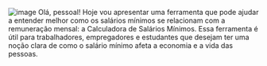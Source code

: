 ![image](https://github.com/user-attachments/assets/3b9aea7a-4f18-4bd3-b5e7-620e0f4b53d7)
Olá, pessoal! Hoje vou apresentar uma ferramenta que pode ajudar a entender melhor como os salários mínimos se relacionam com a remuneração mensal: a Calculadora de Salários Mínimos. Essa ferramenta é útil para trabalhadores, empregadores e estudantes que desejam ter uma noção clara de como o salário mínimo afeta a economia e a vida das pessoas.

